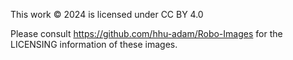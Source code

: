 This work © 2024 is licensed under CC BY 4.0

Please consult https://github.com/hhu-adam/Robo-Images for the LICENSING information of these images.
